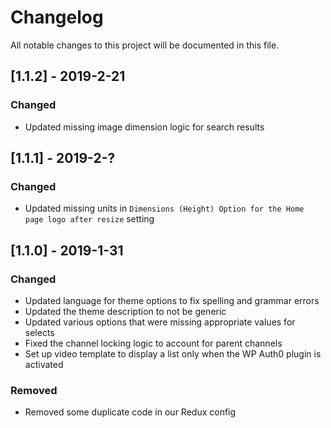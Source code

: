 # Changelog
All notable changes to this project will be documented in this file.

## [1.1.2] - 2019-2-21

### Changed
- Updated missing image dimension logic for search results

## [1.1.1] - 2019-2-?

### Changed
- Updated missing units in `Dimensions (Height) Option for the Home page logo after resize` setting

## [1.1.0] - 2019-1-31

### Changed
- Updated language for theme options to fix spelling and grammar errors
- Updated the theme description to not be generic
- Updated various options that were missing appropriate values for selects
- Fixed the channel locking logic to account for parent channels
- Set up video template to display a list only when the WP Auth0 plugin is activated

### Removed
- Removed some duplicate code in our Redux config


